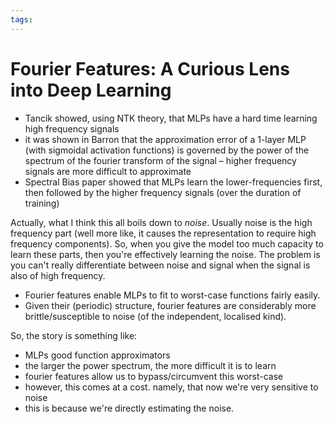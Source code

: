 ```yaml
---
tags:
---
```


# Fourier Features: A Curious Lens into Deep Learning

 - Tancik showed, using NTK theory, that MLPs have a hard time learning high frequency signals
 - it was shown in Barron that the approximation error of a 1-layer MLP (with sigmoidal activation functions) is governed by the power of the spectrum of the fourier transform of the signal – higher frequency signals are more difficult to approximate
 - Spectral Bias paper showed that MLPs learn the lower-frequencies first, then followed by the higher frequency signals (over the duration of training)

Actually, what I think this all boils down to *noise*. Usually noise is the high frequency part (well more like, it causes the representation to require high frequency components). So, when you give the model too much capacity to learn these parts, then you're effectively learning the noise. The problem is you can't really differentiate between noise and signal when the signal is also of high frequency.

 - Fourier features enable MLPs to fit to worst-case functions fairly easily.
 - Given their (periodic) structure, fourier features are considerably more brittle/susceptible to noise (of the independent, localised kind).

So, the story is something like:

 - MLPs good function approximators
 - the larger the power spectrum, the more difficult it is to learn
 - fourier features allow us to bypass/circumvent this worst-case
 - however, this comes at a cost. namely, that now we're very sensitive to noise
 - this is because we're directly estimating the noise.